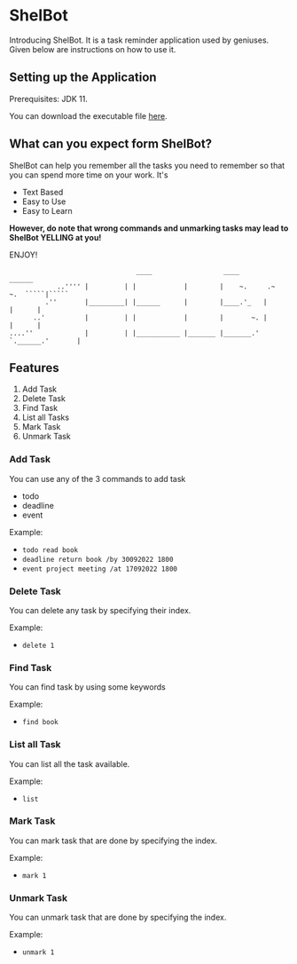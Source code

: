 # ShelBot

Introducing ShelBot. It is a task reminder application used by geniuses. Given below are instructions on how to use it.

## Setting up the Application

Prerequisites: JDK 11.

You can download the executable file [here](https://github.com/rexong/ip/releases/tag/A-FullCommitMessage).

## What can you expect form ShelBot?

ShelBot can help you remember all the tasks you need to remember so that you can spend more time on your work. It's
- Text Based
- Easy to Use
- Easy to Learn

**However, do note that wrong commands and unmarking tasks may lead to ShelBot YELLING at you!**

ENJOY!

   ```
                                   ____                  ____         ______                
               ..'''' |         | |            |        |    ~.     .~      ~.  `````|````` 
            .''       |_________| |______      |        |____.'_   |          |      |      
         ..'          |         | |            |        |       ~. |          |      |      
   ....''             |         | |___________ |_______ |_______.'  `.______.'       |

   ```
## Features 
1. Add Task
2. Delete Task
3. Find Task
4. List all Tasks
5. Mark Task
6. Unmark Task

### Add Task
You can use any of the 3 commands to add task
- todo
- deadline
- event

Example: 
- `todo read book`
- `deadline return book /by 30092022 1800`
- `event project meeting /at 17092022 1800`


### Delete Task
You can delete any task by specifying their index.

Example:
- `delete 1`

### Find Task
You can find task by using some keywords

Example:
- `find book`

### List all Task
You can list all the task available.

Example:
- `list`

### Mark Task
You can mark task that are done by specifying the index.

Example:
- `mark 1`

### Unmark Task
You can unmark task that are done by specifying the index.

Example:
- `unmark 1`
